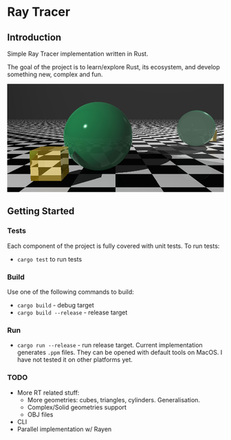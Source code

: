 # Ray Tracer

## Introduction

Simple Ray Tracer implementation written in Rust.

The goal of the project is to learn/explore Rust, its ecosystem, and develop something new, complex and fun.

![Sphere, cube and two planes. One of them is a mirror](./imgs/basic_shapes.jpg)

## Getting Started

### Tests

Each component of the project is fully covered with unit tests. To run tests:

- `cargo test` to run tests

### Build

Use one of the following commands to build:

- `cargo build` - debug target
- `cargo build --release` - release target

### Run

- `cargo run --release` - run release target. Current implementation generates `.ppm` files. They can be opened with default tools on MacOS. I have not tested it on other platforms yet.

### TODO

- More RT related stuff:
  - More geometries: cubes, triangles, cylinders. Generalisation.
  - Complex/Solid geometries support
  - OBJ files
- CLI
- Parallel implementation w/ Rayen